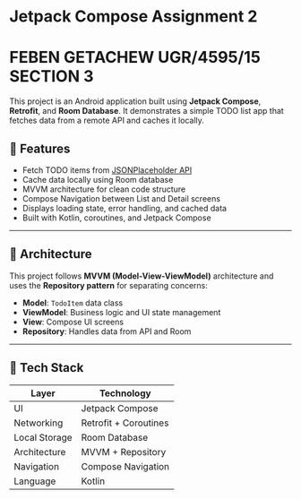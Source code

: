 # Jetpack Compose Assignment 2
# FEBEN GETACHEW   UGR/4595/15   SECTION 3
This project is an Android application built using **Jetpack Compose**, **Retrofit**, and **Room Database**. It demonstrates a simple TODO list app that fetches data from a remote API and caches it locally.

## 📱 Features

- Fetch TODO items from [JSONPlaceholder API](https://jsonplaceholder.typicode.com/todos)
- Cache data locally using Room database
- MVVM architecture for clean code structure
- Compose Navigation between List and Detail screens
- Displays loading state, error handling, and cached data
- Built with Kotlin, coroutines, and Jetpack Compose

---

## 📐 Architecture

This project follows **MVVM (Model-View-ViewModel)** architecture and uses the **Repository pattern** for separating concerns:

- **Model**: `TodoItem` data class
- **ViewModel**: Business logic and UI state management
- **View**: Compose UI screens
- **Repository**: Handles data from API and Room

---

## 🔧 Tech Stack

| Layer         | Technology               |
| ------------- | ------------------------ |
| UI            | Jetpack Compose          |
| Networking    | Retrofit + Coroutines    |
| Local Storage | Room Database            |
| Architecture  | MVVM + Repository        |
| Navigation    | Compose Navigation       |
| Language      | Kotlin                   |


